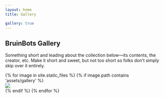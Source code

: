 ```yaml
---
layout: home
title: Gallery

gallery: true
---
```


<main markdown="1">

  <section class="py-5 text-center container">
    <div class="row py-lg-5">
      <div class="col-lg-6 col-md-8 mx-auto">
        <h1 class="fw-light">BruinBots Gallery</h1>
        <p class="lead text-muted">Something short and leading about the collection below—its contents, the creator, etc. Make it short and sweet, but not too short so folks don’t simply skip over it entirely.</p>
      </div>
    </div>
  </section>

  <div class="album pb-5 bg-light">
    <div class="container">
      <div class="row row-cols-1 row-cols-sm-2 row-cols-md-3 g-3">
      {% for image in site.static_files %}
        {% if image.path contains 'assets/gallery' %}
            <div class="col">
              <div class="card shadow-sm">
                <img src="{{ image.path }}">
                <!-- <div class="card-body">
                  <p class="card-text"></p>
                  <div class="d-flex justify-content-between align-items-center">
                  </div>
                </div> -->
              </div>
            </div>
          {% endif %}
        {% endfor %}
      </div>
    </div>
  </div>

</main>